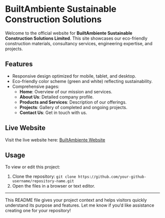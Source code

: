 # BuiltAmbiente Sustainable Construction Solutions

Welcome to the official website for **BuiltAmbiente Sustainable Construction Solutions Limited**. This site showcases our eco-friendly construction materials, consultancy services, engineering expertise, and projects.

## Features
- Responsive design optimized for mobile, tablet, and desktop.
- Eco-friendly color scheme (green and white) reflecting sustainability.
- Comprehensive pages:
  - **Home**: Overview of our mission and services.
  - **About Us**: Detailed company profile.
  - **Products and Services**: Description of our offerings.
  - **Projects**: Gallery of completed and ongoing projects.
  - **Contact Us**: Get in touch with us.

## Live Website
Visit the live website here: [BuiltAmbiente Website](https://your-github-username.github.io/repository-name/)

## Usage
To view or edit this project:
1. Clone the repository: `git clone https://github.com/your-github-username/repository-name.git`
2. Open the files in a browser or text editor.

---

This README file gives your project context and helps visitors quickly understand its purpose and features. Let me know if you’d like assistance creating one for your repository!
